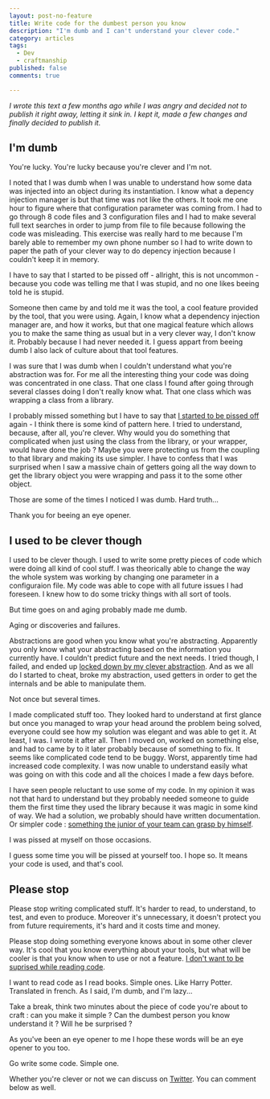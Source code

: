 ```yaml
---
layout: post-no-feature
title: Write code for the dumbest person you know
description: "I'm dumb and I can't understand your clever code."
category: articles
tags:
  - Dev
  - craftmanship
published: false
comments: true

---
```


*I wrote this text a few months ago while I was angry and decided not to publish it right away, letting it sink in. I kept it, made a few changes and finally decided to publish it.*

## I'm dumb

You're lucky. You're lucky because you're clever and I'm not.

I noted that I was dumb when I was unable to understand how some data was injected into an object during its instantiation.
I know what a depency injection manager is but that time was not like the others. It took me one hour to figure where that configuration parameter was coming from. I had to go through 8 code files and 3 configuration files and I had to make several full text searches in order to jump from file to file because following the code was misleading. This exercise was really hard to me because I'm barely able to remember my own phone number so I had to write down to paper the path of your clever way to do depency injection because I couldn't keep it in memory.

I have to say that I started to be pissed off - allright, this is not uncommon - because you code was telling me that I was stupid, and no one likes beeing told he is stupid.

Someone then came by and told me it was the tool, a cool feature provided by the tool, that you were using. Again, I know what a dependency injection manager are, and how it works, but that one magical feature which allows you to make the same thing as usual but in a very clever way, I don't know it. Probably because I had never needed it. I guess appart from beeing dumb I also lack of culture about that tool features.

I was sure that I was dumb when I couldn't understand what you're abstraction was for. For me all the interesting thing your code was doing was concentrated in one class. That one class I found after going through several classes doing I don't really know what. That one class which was wrapping a class from a library.

I probably missed something but I have to say that [I started to be pissed off](https://twitter.com/Selrahcd/status/701794483726323712) again - I think there is some kind of pattern here. I tried to understand, because, after all, you're clever. Why would you do something that complicated when just using the class from the library, or your wrapper, would have done the job ? Maybe you were protecting us from the coupling to that library and making its use simpler. I have to confess that I was surprised when I saw a massive chain of getters going all the way down to get the library object you were wrapping and pass it to the some other object.

Those are some of the times I noticed I was dumb. Hard truth...

Thank you for beeing an eye opener.


## I used to be clever though

I used to be clever though. I used to write some pretty pieces of code which were doing all kind of cool stuff. I was theorically able to change the way the whole system was working by changing one parameter in a configuraion file. My code was able to cope with all future issues I had foreseen. I knew how to do some tricky things with all sort of tools.

But time goes on and aging probably made me dumb.

Aging or discoveries and failures.

Abstractions are good when you know what you're abstracting. Apparently you only know what your abstracting based on the information you currently have. I couldn't predict future and the next needs. I tried though, I failed, and ended up [locked down by my clever abstraction](http://www.sandimetz.com/blog/2016/1/20/the-wrong-abstraction). And as we all do I started to cheat, broke my abstraction, used getters in order to get the internals and be able to manipulate them.

Not once but several times.

I made complicated stuff too. They looked hard to understand at first glance but once you managed to wrap your head around the problem being solved, everyone could see how my solution was elegant and was able to get it. At least, I was. I wrote it after all. Then I moved on, worked on something else, and had to came by to it later probably because of something to fix. It seems like complicated code tend to be buggy. Worst, apparently time had increased code complexity. I was now unable to understand easily what was going on with this code and all the choices I made a few days before.

I have seen people reluctant to use some of my code. In my opinion it was not that hard to understand but they probably needed someone to guide them the first time they used the library because it was magic in some kind of way. We had a solution, we probably should have written documentation. Or simpler code : [something the junior of your team can grasp by himself](http://www.infoq.com/presentations/8-lines-code-refactoring).

I was pissed at myself on those occasions.

I guess some time you will be pissed at yourself too. I hope so. It means your code is used, and that's cool.

## Please stop

Please stop writing complicated stuff. It's harder to read, to understand, to test, and even to produce. Moreover it's unnecessary, it doesn't protect you from future requirements, it's hard and it costs time and money.

Please stop doing something everyone knows about in some other clever way. It's cool that you know everything about your tools, but what will be cooler is that you know when to use or not a feature. [I don't want to be suprised while reading code](https://en.wikipedia.org/wiki/Principle_of_least_astonishment).

I want to read code as I read books. Simple ones. Like Harry Potter. Translated in french. As I said, I'm dumb, and I'm lazy...

Take a break, think two minutes about the piece of code you're about to craft : can you make it simple ? Can the dumbest person you know understand it ? Will he be surprised ?

As you've been an eye opener to me I hope these words will be an eye opener to you too.

Go write some code. Simple one.


Whether you're clever or not we can discuss on [Twitter](https://twitter.com/selrahcd). You can comment below as well.